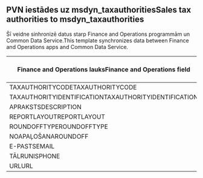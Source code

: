 ## <a name="sales-tax-authorities-to-msdyn_taxauthorities"></a><span data-ttu-id="ea68c-101">PVN iestādes uz msdyn_taxauthorities</span><span class="sxs-lookup"><span data-stu-id="ea68c-101">Sales tax authorities to msdyn_taxauthorities</span></span>

<span data-ttu-id="ea68c-102">Šī veidne sinhronizē datus starp Finance and Operations programmām un Common Data Service.</span><span class="sxs-lookup"><span data-stu-id="ea68c-102">This template synchronizes data between Finance and Operations apps and Common Data Service.</span></span>

<span data-ttu-id="ea68c-103">Finance and Operations lauks</span><span class="sxs-lookup"><span data-stu-id="ea68c-103">Finance and Operations field</span></span> | <span data-ttu-id="ea68c-104">Kartes veids</span><span class="sxs-lookup"><span data-stu-id="ea68c-104">Map type</span></span> | <span data-ttu-id="ea68c-105">Cits Dynamics 365 lauks</span><span class="sxs-lookup"><span data-stu-id="ea68c-105">Other Dynamics 365 field</span></span> | <span data-ttu-id="ea68c-106">Noklusējuma vērtība</span><span class="sxs-lookup"><span data-stu-id="ea68c-106">Default value</span></span>
---|---|---|---
<span data-ttu-id="ea68c-107">TAXAUTHORITYCODE</span><span class="sxs-lookup"><span data-stu-id="ea68c-107">TAXAUTHORITYCODE</span></span> | = | <span data-ttu-id="ea68c-108">msdyn_taxauthoritycode</span><span class="sxs-lookup"><span data-stu-id="ea68c-108">msdyn_taxauthoritycode</span></span> | 
<span data-ttu-id="ea68c-109">TAXAUTHORITYIDENTIFICATION</span><span class="sxs-lookup"><span data-stu-id="ea68c-109">TAXAUTHORITYIDENTIFICATION</span></span> | = | <span data-ttu-id="ea68c-110">msdyn_taxauthorityidentificator</span><span class="sxs-lookup"><span data-stu-id="ea68c-110">msdyn_taxauthorityidentificator</span></span> | 
<span data-ttu-id="ea68c-111">APRAKSTS</span><span class="sxs-lookup"><span data-stu-id="ea68c-111">DESCRIPTION</span></span> | = | <span data-ttu-id="ea68c-112">msdyn_description</span><span class="sxs-lookup"><span data-stu-id="ea68c-112">msdyn_description</span></span> | 
<span data-ttu-id="ea68c-113">REPORTLAYOUT</span><span class="sxs-lookup"><span data-stu-id="ea68c-113">REPORTLAYOUT</span></span> | >< | <span data-ttu-id="ea68c-114">msdyn_taxreportlayout</span><span class="sxs-lookup"><span data-stu-id="ea68c-114">msdyn_taxreportlayout</span></span> | 
<span data-ttu-id="ea68c-115">ROUNDOFFTYPE</span><span class="sxs-lookup"><span data-stu-id="ea68c-115">ROUNDOFFTYPE</span></span> | >< | <span data-ttu-id="ea68c-116">msdyn_roundofftype</span><span class="sxs-lookup"><span data-stu-id="ea68c-116">msdyn_roundofftype</span></span> | 
<span data-ttu-id="ea68c-117">NOAPAĻOŠANA</span><span class="sxs-lookup"><span data-stu-id="ea68c-117">ROUNDOFF</span></span> | = | <span data-ttu-id="ea68c-118">msdyn_roundoff</span><span class="sxs-lookup"><span data-stu-id="ea68c-118">msdyn_roundoff</span></span> | 
<span data-ttu-id="ea68c-119">E-PASTS</span><span class="sxs-lookup"><span data-stu-id="ea68c-119">EMAIL</span></span> | = | <span data-ttu-id="ea68c-120">msdyn_email</span><span class="sxs-lookup"><span data-stu-id="ea68c-120">msdyn_email</span></span> | 
<span data-ttu-id="ea68c-121">TĀLRUNIS</span><span class="sxs-lookup"><span data-stu-id="ea68c-121">PHONE</span></span> | = | <span data-ttu-id="ea68c-122">msdyn_phone</span><span class="sxs-lookup"><span data-stu-id="ea68c-122">msdyn_phone</span></span> | 
<span data-ttu-id="ea68c-123">URL</span><span class="sxs-lookup"><span data-stu-id="ea68c-123">URL</span></span> | = | <span data-ttu-id="ea68c-124">msdyn_url</span><span class="sxs-lookup"><span data-stu-id="ea68c-124">msdyn_url</span></span> | 
